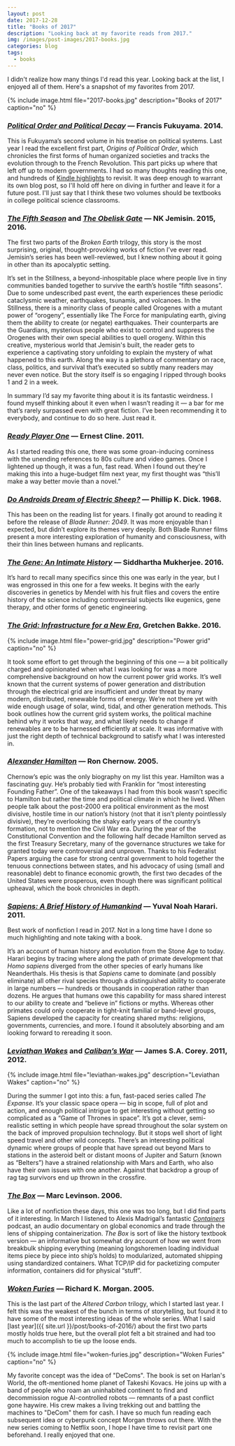 ```yaml
---
layout: post
date: 2017-12-28
title: "Books of 2017"
description: "Looking back at my favorite reads from 2017."
img: /images/post-images/2017-books.jpg
categories: blog
tags:
  - books
---
```


I didn't realize how many things I'd read this year. Looking back at the list, I enjoyed all of them. Here's a snapshot of my favorites from 2017.

{% include image.html file="2017-books.jpg" description="Books of 2017" caption="no" %}

### _[Political Order and Political Decay](https://www.goodreads.com/book/show/22568358-political-order-and-political-decay)_ — Francis Fukuyama. 2014.

This is Fukuyama’s second volume in his treatise on political systems. Last year I read the excellent first part, _Origins of Political Order_, which chronicles the first forms of human organized societies and tracks the evolution through to the French Revolution. This part picks up where that left off up to modern governments. I had so many thoughts reading this one, and hundreds of [Kindle highlights](https://www.goodreads.com/notes/22568358-political-order-and-political-decay/1270689-coleman) to revisit. It was deep enough to warrant its own blog post, so I'll hold off here on diving in further and leave it for a future post. I'll just say that I think these two volumes should be textbooks in college political science classrooms.

### _[The Fifth Season](https://www.goodreads.com/book/show/19161852-the-fifth-season)_ and _[The Obelisk Gate](https://www.goodreads.com/book/show/28147302-the-obelisk-gate)_ — NK Jemisin. 2015, 2016.

The first two parts of the _Broken Earth_ trilogy, this story is the most surprising, original, thought-provoking works of fiction I’ve ever read. Jemisin’s series has been well-reviewed, but I knew nothing about it going in other than its apocalyptic setting.

It’s set in the Stillness, a beyond-inhospitable place where people live in tiny communities banded together to survive the earth’s hostile “fifth seasons”. Due to some undescribed past event, the earth experiences these periodic cataclysmic weather, earthquakes, tsunamis, and volcanoes. In the Stillness, there is a minority class of people called Orogenes with a mutant power of “orogeny”, essentially like The Force for manipulating earth, giving them the ability to create (or negate) earthquakes. Their counterparts are the Guardians, mysterious people who exist to control and suppress the Orogenes with their own special abilities to quell orogeny. Within this creative, mysterious world that Jemisin's built, the reader gets to experience a captivating story unfolding to explain the mystery of what happened to this earth. Along the way is a plethora of commentary on race, class, politics, and survival that’s executed so subtly many readers may never even notice. But the story itself is so engaging I ripped through books 1 and 2 in a week.

In summary I’d say my favorite thing about it is its fantastic weirdness. I found myself thinking about it even when I wasn’t reading it — a bar for me that’s rarely surpassed even with great fiction. I’ve been recommending it to everybody, and continue to do so here. Just read it.

### _[Ready Player One](https://www.goodreads.com/book/show/20603758-ready-player-one)_ — Ernest Cline. 2011.

As I started reading this one, there was some groan-inducing corniness with the unending references to 80s culture and video games. Once I lightened up though, it was a fun, fast read. When I found out they’re making this into a huge-budget film next year, my first thought was “this’ll make a way better movie than a novel.”

### _[Do Androids Dream of Electric Sheep?](https://www.goodreads.com/book/show/7082.Do_Androids_Dream_of_Electric_Sheep_)_ — Phillip K. Dick. 1968.

This has been on the reading list for years. I finally got around to reading it before the release of _Blade Runner: 2049_. It was more enjoyable than I expected, but didn’t explore its themes very deeply. Both Blade Runner films present a more interesting exploration of humanity and consciousness, with their thin lines between humans and replicants.

### _[The Gene: An Intimate History](https://www.goodreads.com/book/show/27276428-the-gene)_ — Siddhartha Mukherjee. 2016.

It’s hard to recall many specifics since this one was early in the year, but I was engrossed in this one for a few weeks. It begins with the early discoveries in genetics by Mendel with his fruit flies and covers the entire history of the science including controversial subjects like eugenics, gene therapy, and other forms of genetic engineering.

### _[The Grid: Infrastructure for a New Era](https://www.goodreads.com/book/show/26073005-the-grid)_, Gretchen Bakke. 2016.

{% include image.html file="power-grid.jpg" description="Power grid" caption="no" %}

It took some effort to get through the beginning of this one — a bit politically charged and opinionated when what I was looking for was a more comprehensive background on how the current power grid works. It’s well known that the current systems of power generation and distribution through the electrical grid are insufficient and under threat by many modern, distributed, renewable forms of energy. We’re not there yet with wide enough usage of solar, wind, tidal, and other generation methods. This book outlines how the current grid system works, the political machine behind why it works that way, and what likely needs to change if renewables are to be harnessed efficiently at scale. It was informative with just the right depth of technical background to satisfy what I was interested in.

### _[Alexander Hamilton](https://www.goodreads.com/book/show/16130.Alexander_Hamilton)_ — Ron Chernow. 2005.

Chernow’s epic was the only biography on my list this year. Hamilton was a fascinating guy. He’s probably tied with Franklin for “most interesting Founding Father”. One of the takeaways I had from this book wasn’t specific to Hamilton but rather the time and political climate in which he lived. When people talk about the post-2000 era political environment as the most divisive, hostile time in our nation’s history (not that it isn’t plenty pointlessly divisive), they’re overlooking the shaky early years of the country’s formation, not to mention the Civil War era. During the year of the Constitutional Convention and the following half decade Hamilton served as the first Treasury Secretary, many of the governance structures we take for granted today were controversial and unproven. Thanks to his Federalist Papers arguing the case for strong central government to hold together the tenuous connections between states, and his advocacy of using (small and reasonable) debt to finance economic growth, the first two decades of the United States were prosperous, even though there was significant political upheaval, which the book chronicles in depth.

### _[Sapiens: A Brief History of Humankind](https://www.goodreads.com/book/show/23692271-sapiens)_ — Yuval Noah Harari. 2011.

Best work of nonfiction I read in 2017. Not in a long time have I done so much highlighting and note taking with a book.

It’s an account of human history and evolution from the Stone Age to today. Harari begins by tracing where along the path of primate development that _Homo sapiens_ diverged from the other species of early humans like Neanderthals. His thesis is that _Sapiens_ came to dominate (and possibly eliminate) all other rival species through a distinguished ability to cooperate in large numbers — hundreds or thousands in cooperation rather than dozens. He argues that humans owe this capability for mass shared interest to our ability to create and “believe in” fictions or myths. Whereas other primates could only cooperate in tight-knit familial or band-level groups, Sapiens developed the capacity for creating shared myths: religions, governments, currencies, and more. I found it absolutely absorbing and am looking forward to rereading it soon.

### _[Leviathan Wakes](https://www.goodreads.com/book/show/33391886-leviathan-wakes)_ and _[Caliban’s War](https://www.goodreads.com/book/show/12591698-caliban-s-war)_ — James S.A. Corey. 2011,  2012.

{% include image.html file="leviathan-wakes.jpg" description="Leviathan Wakes" caption="no" %}

During the summer I got into this: a fun, fast-paced series called _The Expanse_. It’s your classic space opera — big in scope, full of plot and action, and enough political intrigue to get interesting without getting so complicated as a “Game of Thrones in space”. It’s got a clever, semi-realistic setting in which people have spread throughout the solar system on the back of improved propulsion technology. But it stops well short of light speed travel and other wild concepts. There’s an interesting political dynamic where groups of people that have spread out beyond Mars to stations in the asteroid belt or distant moons of Jupiter and Saturn (known as “Belters”) have a strained relationship with Mars and Earth, who also have their own issues with one another. Against that backdrop a group of rag tag survivors end up thrown in the crossfire.

### _[The Box](https://www.goodreads.com/book/show/30111234-the-box)_ — Marc Levinson. 2006.

Like a lot of nonfiction these days, this one was too long, but I did find parts of it interesting. In March I listened to Alexis Madrigal’s fantastic _[Containers](https://soundcloud.com/containersfmg)_ podcast, an audio documentary on global economics and trade through the lens of shipping containerization. _The Box_ is sort of like the history textbook version — an informative but somewhat dry account of how we went from breakbulk shipping everything (meaning longshoremen loading individual items piece by piece into ship’s holds) to modularized, automated shipping using standardized containers. What TCP/IP did for packetizing computer information, containers did for physical “stuff”.

### _[Woken Furies](https://www.goodreads.com/book/show/6658542-woken-furies)_ — Richard K. Morgan. 2005.

This is the last part of the _Altered Carbon_ trilogy, which I started last year. I felt this was the weakest of the bunch in terms of storytelling, but found it to have some of the most interesting ideas of the whole series. What I said [last year]({{ site.url }}/post/books-of-2016/) about the first two parts mostly holds true here, but the overall plot felt a bit strained and had too much to accomplish to tie up the loose ends.

{% include image.html file="woken-furies.jpg" description="Woken Furies" caption="no" %}

My favorite concept was the idea of "DeComs". The book is set on Harlan's World, the oft-mentioned home planet of Takeshi Kovacs. He joins up with a band of people who roam an uninhabited continent to find and decommission rogue AI-controlled robots — remnants of a past conflict gone haywire. His crew makes a living trekking out and battling the machines to "DeCom" them for cash. I have so much fun reading each subsequent idea or cyberpunk concept Morgan throws out there. With the new series coming to Netflix soon, I hope I have time to revisit part one beforehand. I really enjoyed that one.
